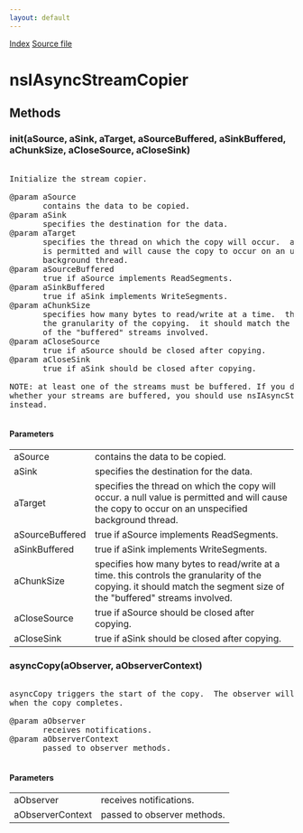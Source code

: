 ```yaml
---
layout: default
---
```

<div id='links'><a href="../index.html">Index</a>
<a href="http://dxr.mozilla.org/mozilla-central/source/netwerk/base/public/nsIAsyncStreamCopier.idl">Source file</a>
</div>

# nsIAsyncStreamCopier #

## Methods ##

### init(aSource, aSink, aTarget, aSourceBuffered, aSinkBuffered, aChunkSize, aCloseSource, aCloseSink) ###
<pre>  
Initialize the stream copier.  
  
@param aSource  
       contains the data to be copied.  
@param aSink  
       specifies the destination for the data.  
@param aTarget  
       specifies the thread on which the copy will occur.  a null value  
       is permitted and will cause the copy to occur on an unspecified  
       background thread.  
@param aSourceBuffered  
       true if aSource implements ReadSegments.  
@param aSinkBuffered  
       true if aSink implements WriteSegments.  
@param aChunkSize  
       specifies how many bytes to read/write at a time.  this controls  
       the granularity of the copying.  it should match the segment size  
       of the "buffered" streams involved.  
@param aCloseSource  
       true if aSource should be closed after copying.  
@param aCloseSink  
       true if aSink should be closed after copying.  
  
NOTE: at least one of the streams must be buffered. If you do not know  
whether your streams are buffered, you should use nsIAsyncStreamCopier2  
instead.  
  
</pre>
#### Parameters ####

<table>

<tr>
<td>aSource</td>
<td>       contains the data to be copied.  
</td>
</tr>

<tr>
<td>aSink</td>
<td>       specifies the destination for the data.  
</td>
</tr>

<tr>
<td>aTarget</td>
<td>       specifies the thread on which the copy will occur.  a null value  
       is permitted and will cause the copy to occur on an unspecified  
       background thread.  
</td>
</tr>

<tr>
<td>aSourceBuffered</td>
<td>       true if aSource implements ReadSegments.  
</td>
</tr>

<tr>
<td>aSinkBuffered</td>
<td>       true if aSink implements WriteSegments.  
</td>
</tr>

<tr>
<td>aChunkSize</td>
<td>       specifies how many bytes to read/write at a time.  this controls  
       the granularity of the copying.  it should match the segment size  
       of the "buffered" streams involved.  
</td>
</tr>

<tr>
<td>aCloseSource</td>
<td>       true if aSource should be closed after copying.  
</td>
</tr>

<tr>
<td>aCloseSink</td>
<td>       true if aSink should be closed after copying.  
</td>
</tr>

</table>

### asyncCopy(aObserver, aObserverContext) ###
<pre>  
asyncCopy triggers the start of the copy.  The observer will be notified  
when the copy completes.  
  
@param aObserver  
       receives notifications.  
@param aObserverContext  
       passed to observer methods.  
  
</pre>
#### Parameters ####

<table>

<tr>
<td>aObserver</td>
<td>       receives notifications.  
</td>
</tr>

<tr>
<td>aObserverContext</td>
<td>       passed to observer methods.  
</td>
</tr>

</table>
